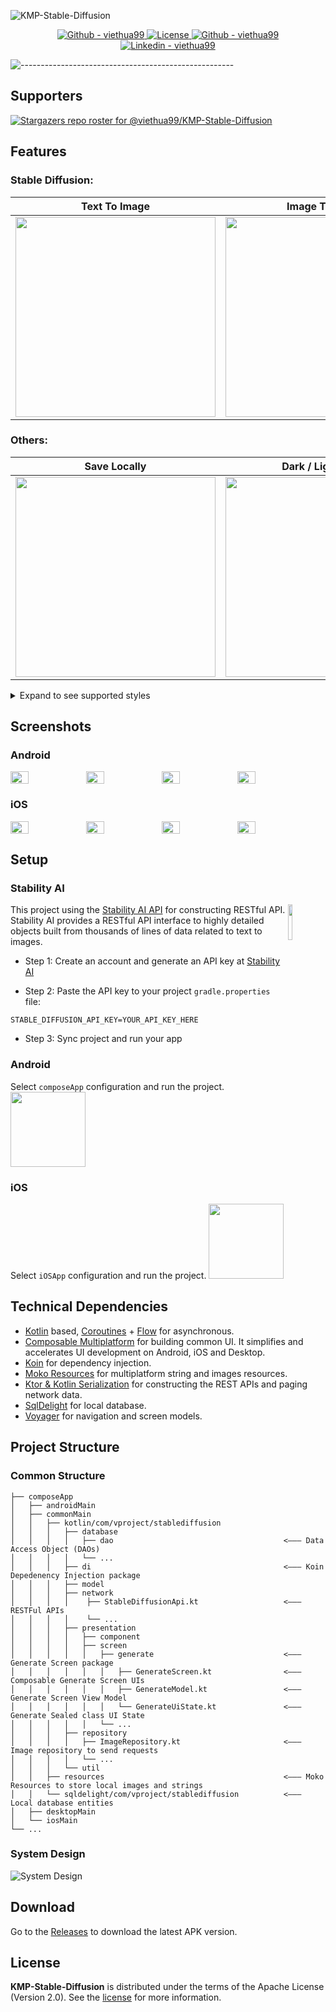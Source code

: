 ![KMP-Stable-Diffusion](docs/images/project_header.png)
<p align="center">
  <a href="https://github.com/viethua99/KMP-Stable-Diffusion/releases">
     <img src="https://img.shields.io/github/downloads/viethua99/KMP-Stable-Diffusion/total?color=3BB143" alt="Github - viethua99">
  </a>

  <a href="https://opensource.org/licenses/Apache-2.0">
     <img alt="License" src="https://img.shields.io/badge/License-Apache%202.0-brown.svg"/>
  </a>

  <a href="https://github.com/viethua99">
     <img src="https://img.shields.io/badge/Github-viethua99-blueviolet?logo=github" alt="Github - viethua99">
  </a>

  <a href="https://www.linkedin.com/in/viet-hua-3255a2181/">
     <img src="https://img.shields.io/badge/Linkedin-Viet Hua-0077B5?logo=linkedin&logoColor=" alt="Linkedin - viethua99">
  </a>

</p>

![-----------------------------------------------------](https://raw.githubusercontent.com/andreasbm/readme/master/assets/lines/rainbow.png)

## Supporters
[![Stargazers repo roster for @viethua99/KMP-Stable-Diffusion](https://reporoster.com/stars/dark/viethua99/KMP-Stable-Diffusion)](https://github.com/viethua99/KMP-Stable-Diffusion/stargazers)

## Features
### Stable Diffusion:

| Text To Image                                             | Image To Image                                            |
|-----------------------------------------------------------|-----------------------------------------------------------|
| <img width="320" src="docs/images/ios_tti_feature.gif" /> | <img width="320" src="docs/images/ios_iti_feature.gif" /> |

### Others:

| Save Locally                                               | Dark / Light Mode                                             |
|------------------------------------------------------------|---------------------------------------------------------------|
| <img width="320" src="docs/images/ios_project_list.gif" /> | <img width="320" src="docs/images/ios_dark_light_mode.gif" /> |


<details>
<summary>Expand to see supported styles</summary>

| Style        | Sample                                                                        | Style        | Sample                                                                         |
|--------------|-------------------------------------------------------------------------------|--------------|--------------------------------------------------------------------------------|
| Anime        | <img width="120" height="120" src="docs/images/img_style_anime.png" />        | Origami      | <img width="120" height="120" src="docs/images/img_style_origami.png" />       |
| 3D Model     | <img width="120" height="120" src="docs/images/img_style_model3d.png" />      | Line Art     | <img width="120" height="120" src="docs/images/img_style_line_art.png" />      |
| Photographic | <img width="120" height="120" src="docs/images/img_style_photographic.png" /> | Analog Film  | <img width="120" height="120" src="docs/images/img_style_analog_film.png" />   |
| Comic Book   | <img width="120" height="120" src="docs/images/img_style_comic_book.png" />   | Cinematic    | <img width="120" height="120" src="docs/images/img_style_cinematic.png" />     |
| Pixel Art    | <img width="120" height="120" src="docs/images/img_style_pixel_art.png" />    | Isometric    | <img width="120" height="120" src="docs/images/img_style_isometric.png" />     |
| Neon Punk    | <img width="120" height="120" src="docs/images/img_style_neon_punk.png" />    | Low Poly     | <img width="120" height="120" src="docs/images/img_style_low_poly.png" />      |
| Fantasy Art  | <img width="120" height="120" src="docs/images/img_style_fantasy_art.png" />  | Tile Texture | <img width="120" height="120"  src="docs/images/img_style_tile_texture.png" /> |
| Digital Art  | <img width="120" height="120" src="docs/images/img_style_digital_art.png" />  |
</details>

## Screenshots
### Android

  <div style="display: flex; width: 100%">
  <img src="docs/images/android_screenshot_1.png" width="24%"/>
  <img src="docs/images/android_screenshot_2.png" width="24%"/>
  <img src="docs/images/android_screenshot_3.png" width="24%"/>
  <img src="docs/images/android_screenshot_4.png" width="24%"/>
  </div>

### iOS

  <div style="display: flex; width: 100%">
  <img src="docs/images/ios_screenshot_1.png" width="24%"/>
  <img src="docs/images/ios_screenshot_2.png" width="24%"/>
  <img src="docs/images/ios_screenshot_3.png" width="24%"/>
  <img src="docs/images/ios_screenshot_4.png" width="24%"/>
  </div>

## Setup
### Stability AI
<img src="docs/images/img_stabilityai_logo.png" align="right" width="12%"/>

This project using the [Stability AI API](https://stability.ai/) for constructing RESTful API. Stability AI provides a RESTful API interface to highly detailed objects built from thousands of lines of data related to text to images.

- Step 1: Create an account and generate an API key at [Stability AI](https://platform.stability.ai/docs/getting-started)

- Step 2: Paste the API key to your project `gradle.properties` file:
<pre><code class="lang-groovy">STABLE_DIFFUSION_API_KEY=YOUR_API_KEY_HERE</code></pre>

- Step 3: Sync project and run your app
### Android
Select `composeApp` configuration and run the project.
<img width="120" src="docs/images/composeapp-run.png" />

### iOS
Select `iOSApp` configuration and run the project.
<img width="120" src="docs/images/iosapp-run.png" />

## Technical Dependencies
- [Kotlin](https://kotlinlang.org/) based, [Coroutines](https://github.com/Kotlin/kotlinx.coroutines) + [Flow](https://kotlin.github.io/kotlinx.coroutines/kotlinx-coroutines-core/kotlinx.coroutines.flow/) for asynchronous.
- [Composable Multiplatform](https://jb.gg/compose) for building common UI. It simplifies and accelerates UI development on Android, iOS and Desktop.
- [Koin](https://insert-koin.io/) for dependency injection.
- [Moko Resources](https://github.com/adrielcafe/voyager) for multiplatform string and images resources.
- [Ktor & Kotlin Serialization](https://ktor.io/) for constructing the REST APIs and paging network data.
- [SqlDelight](https://cashapp.github.io/sqldelight/2.0.1/) for local database.
- [Voyager](https://github.com/adrielcafe/voyager) for navigation and screen models.


## Project Structure
### Common Structure
```
├── composeApp
│   ├── androidMain
│   ├── commonMain
│   │   ├── kotlin/com/vproject/stablediffusion
│   │   │   ├── database
│   │   │   │   ├── dao                                      <––– Data Access Object (DAOs)
│   │   │   │   └── ...
│   │   │   ├── di                                           <––– Koin Depedenency Injection package
│   │   │   ├── model
│   │   │   ├── network
│   │   │   │    ├── StableDiffusionApi.kt                   <––– RESTFul APIs
│   │   │   │    └── ...
│   │   │   ├── presentation
│   │   │   │   ├── component
│   │   │   │   ├── screen
│   │   │   │   │   ├── generate                             <––– Generate Screen package
│   │   │   │   │   │   ├── GenerateScreen.kt                <––– Composable Generate Screen UIs
│   │   │   │   │   │   ├── GenerateModel.kt                 <––– Generate Screen View Model
│   │   │   │   │   │   └── GenerateUiState.kt               <––– Generate Sealed class UI State
│   │   │   │   │   └── ...
│   │   │   ├── repository
│   │   │   │   ├── ImageRepository.kt                       <––– Image repository to send requests
│   │   │   │   └── ...
│   │   │   └── util
│   │   ├── resources                                        <––– Moko Resources to store local images and strings
│   │   └── sqldelight/com/vproject/stablediffusion          <––– Local database entities
│   ├── desktopMain
│   └── iosMain
└── ...
```
### System Design
![System Design](docs/images/system-design.png)

## Download
Go to the [Releases](https://github.com/viethua99/KMP-Stable-Diffusion/releases) to download the latest APK version.

## License
**KMP-Stable-Diffusion** is distributed under the terms of the Apache License (Version 2.0). See the
[license](LICENSE) for more information.